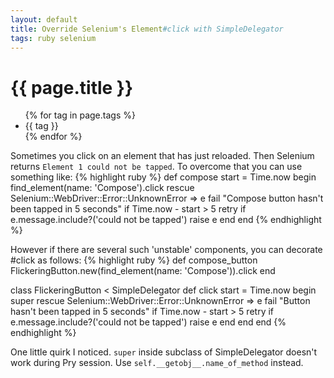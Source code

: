 ```yaml
---
layout: default
title: Override Selenium's Element#click with SimpleDelegator
tags: ruby selenium
---
```


# {{ page.title }}
<ul class="tags">
  {% for tag in page.tags %}
  <li>{{ tag }}</li>
  {% endfor %}
</ul>

Sometimes you click on an element that has just reloaded. Then Selenium returns `Element 1 could not be tapped`.
To overcome that you can use something like:
{% highlight ruby %}
def compose
  start = Time.now
  begin
    find_element(name: 'Compose').click
  rescue Selenium::WebDriver::Error::UnknownError => e
    fail "Compose button hasn't been tapped in 5 seconds" if Time.now - start > 5
    retry if e.message.include?('could not be tapped')
    raise e
  end
end
{% endhighlight %}

However if there are several such 'unstable' components, you can decorate #click as follows:
{% highlight ruby %}
def compose_button
  FlickeringButton.new(find_element(name: 'Compose')).click
end

class FlickeringButton < SimpleDelegator
  def click
    start = Time.now
    begin
      super
    rescue Selenium::WebDriver::Error::UnknownError => e
      fail "Button hasn't been tapped in 5 seconds" if Time.now - start > 5
      retry if e.message.include?('could not be tapped')
      raise e
    end
  end
end
{% endhighlight %}

One little quirk I noticed. `super` inside subclass of SimpleDelegator doesn't work during Pry session. Use `self.__getobj__.name_of_method` instead.
